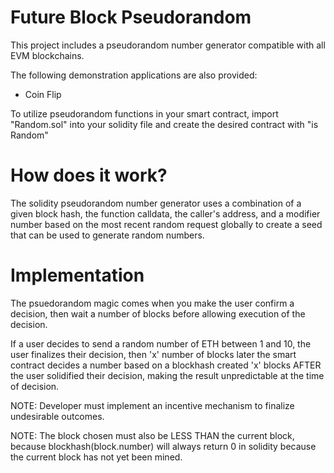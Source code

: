# Future Block Pseudorandom

This project includes a pseudorandom number generator compatible with all EVM blockchains.

The following demonstration applications are also provided:
- Coin Flip

To utilize pseudorandom functions in your smart contract, import "Random.sol" into your solidity file and create the desired contract with "is Random"

# How does it work?

The solidity pseudorandom number generator uses a combination of a given block hash, the function calldata, the caller's address, and a modifier number based on the most recent random request globally to create a seed that can be used to generate random numbers.

# Implementation

The psuedorandom magic comes when you make the user confirm a decision, then wait a number of blocks before allowing execution of the decision.

If a user decides to send a random number of ETH between 1 and 10, the user finalizes their decision, then 'x' number of blocks later the smart contract decides a number based on a blockhash created 'x' blocks AFTER the user solidified their decision, making the result unpredictable at the time of decision.

NOTE: Developer must implement an incentive mechanism to finalize undesirable outcomes.

NOTE: The block chosen must also be LESS THAN the current block, because blockhash(block.number) will always return 0 in solidity because the current block has not yet been mined.